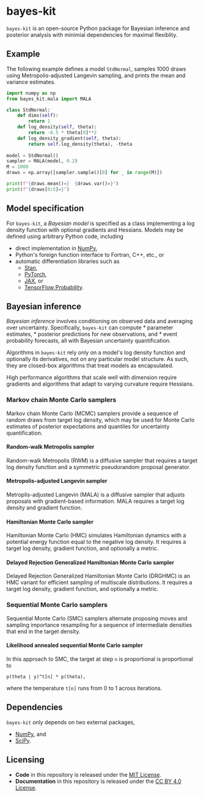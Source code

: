 # bayes-kit

`bayes-kit` is an open-source Python package for Bayesian inference
and posterior analysis with minimial dependencies for maximal
flexiblity.

## Example

The following example defines a model `StdNormal`, samples 1000 draws
using Metropolis-adjusted Langevin sampling, and prints the mean and
variance estimates.

```python
import numpy as np
from bayes_kit.mala import MALA

class StdNormal:
	def dims(self):
		return 1
	def log_density(self, theta):
		return -0.5 * theta[0]**2
	def log_density_gradient(self, theta):
		return self.log_density(theta), -theta
	
model = StdNormal()
sampler = MALA(model, 0.2)
M = 1000
draws = np.array([sampler.sample()[0] for _ in range(M)])

print(f"{draws.mean()=}  {draws.var()=}")
print(f"{draws[0:5]=}")
```

## Model specification

For `bayes-kit`, a *Bayesian model* is specified as a class
implementing a log density function with optional gradients and
Hessians.  Models may be defined using arbitrary Python code,
including 

* direct implementation in [NumPy](https://numpy.org),
* Python's foreign function interface to Fortran, C++, etc., or
* automatic differentiation libraries such as
    * [Stan](https://github.com/roualdes/bridgestan),
    * [PyTorch](https://pytorch.org),
	* [JAX](https://github.com/google/jax), or
    * [TensorFlow Probability](https://www.tensorflow.org/probability).

## Bayesian inference

*Bayesian inference* involves conditioning on observed data and
averaging over uncertainty.  Specifically, `bayes-kit` can compute
    * parameter estimates,
    * posterior predictions for new observations, and
    * event probability forecasts,
all with Bayesian uncertainty quantification.

Algorithms in `bayes-kit` rely only on a model's log density function
and optionally its derivatives, not on any particular model structure.
As such, they are closed-box algorithms that treat models as
encapsulated.

High performance algorithms that scale well with dimension require
gradients and algorithms that adapt to varying curvature require
Hessians. 

### Markov chain Monte Carlo samplers

Markov chain Monte Carlo (MCMC) samplers provide a sequence of random
draws from target log density, which may be used for Monte Carlo
estimates of posterior expectations and quantiles for uncertainty
quantification.

#### Random-walk Metropolis sampler

Random-walk Metropolis (RWM) is a diffusive sampler that requires a
target log density function and a symmetric pseudorandom proposal
generator.

#### Metropolis-adjusted Langevin sampler

Metroplis-adjusted Langevin (MALA) is a diffusive sampler that adjusts
proposals with gradient-based information.  MALA requires a target log
density and gradient function.

#### Hamiltonian Monte Carlo sampler

Hamiltonian Monte Carlo (HMC) simulates Hamiltonian dynamics with a
potential energy function equal to the negative log density. It
requires a target log density, gradient function, and optionally a
metric.

#### Delayed Rejection Generalized Hamiltonian Monte Carlo sampler

Delayed Rejection Generalized Hamiltonian Monte Carlo (DRGHMC) is an
HMC variant for efficient sampling of multiscale distributions. It 
requires a target log density, gradient function, and optionally a
metric.

### Sequential Monte Carlo samplers

Sequential Monte Carlo (SMC) samplers alternate proposing moves and
sampling importance resampling for a sequence of intermediate
densities that end in the target density.

#### Likelihood annealed sequential Monte Carlo sampler

In this approach to SMC, the target at step `n` is proportional is
proportional to

```
p(theta | y)^t[n] * p(theta),
```

where the temperature `t[n]` runs from 0 to 1 across iterations.


## Dependencies

`bayes-kit` only depends on two external packages,

* [NumPy](https://numpy.org), and
* [SciPy](https://scipy.org).

## Licensing

* **Code** in this repository is released under the [MIT License](LICENSE-CODE).
* **Documentation** in this repository is released under the [CC BY 4.0 License](LICENSE-DOC).
